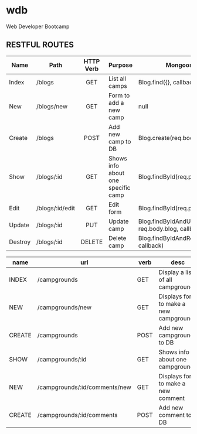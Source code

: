 # wdb
Web Developer Bootcamp

## RESTFUL ROUTES

| Name    | Path     | HTTP Verb     | Purpose      | Mongoose Methods		|
|---------|----------|:-------------:|--------------|---------------------|
| Index   | /blogs          | GET    | List all camps | Blog.find({}, callback)	|
| New     | /blogs/new      | GET    | Form to add a new camp | null |
| Create  | /blogs          | POST   | Add new camp to DB | Blog.create(req.body.blog, callback) |
| Show    | /blogs/:id      | GET    | Shows info about one specific camp | Blog.findById(req.params.id, callback) |
| Edit    | /blogs/:id/edit | GET    | Edit form | Blog.findById(req.params.id, callback) |
| Update  | /blogs/:id      | PUT    | Update camp | Blog.findByIdAndUpdate(req.params.id, req.body.blog, callback) |
| Destroy | /blogs/:id      | DELETE | Delete camp | Blog.findByIdAndRemove(req.params.id, callback) |




| name | url | verb | desc |
|------|-----|------|------|
| INDEX  | /campgrounds     | GET  | Display a list of all campgrounds |
| NEW    | /campgrounds/new | GET  | Displays form to make a new campgrounds |
| CREATE | /campgrounds     | POST | Add new campgrounds to DB |
| SHOW   | /campgrounds/:id | GET  | Shows info about one campgrounds |
| NEW    | /campgrounds/:id/comments/new | GET | Displays form to make a new comment |
| CREATE | /campgrounds/:id/comments | POST | Add new comment to DB |
